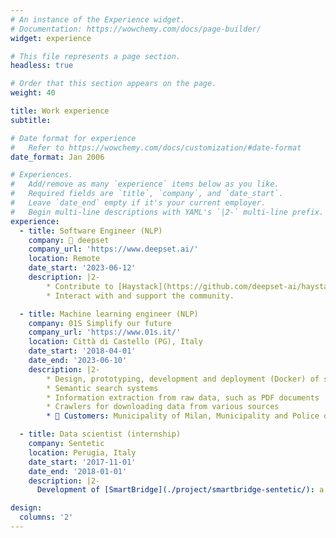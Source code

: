 ```yaml
---
# An instance of the Experience widget.
# Documentation: https://wowchemy.com/docs/page-builder/
widget: experience

# This file represents a page section.
headless: true

# Order that this section appears on the page.
weight: 40

title: Work experience
subtitle:

# Date format for experience
#   Refer to https://wowchemy.com/docs/customization/#date-format
date_format: Jan 2006

# Experiences.
#   Add/remove as many `experience` items below as you like.
#   Required fields are `title`, `company`, and `date_start`.
#   Leave `date_end` empty if it's your current employer.
#   Begin multi-line descriptions with YAML's `|2-` multi-line prefix.
experience:
  - title: Software Engineer (NLP)
    company: 💙 deepset
    company_url: 'https://www.deepset.ai/'
    location: Remote
    date_start: '2023-06-12'
    description: |2-
        * Contribute to [Haystack](https://github.com/deepset-ai/haystack), the open-source NLP/LLM Framework.
        * Interact with and support the community.

  - title: Machine learning engineer (NLP)
    company: 01S Simplify our future
    company_url: 'https://www.01s.it/'
    location: Città di Castello (PG), Italy
    date_start: '2018-04-01'
    date_end: '2023-06-10'
    description: |2-
        * Design, prototyping, development and deployment (Docker) of systems based on machine learning models, especially in the NLP field
        * Semantic search systems
        * Information extraction from raw data, such as PDF documents
        * Crawlers for downloading data from various sources
        * 💼 Customers: Municipality of Milan, Municipality and Police of Rome, Municipality of Palermo, Region of Umbria, Region of Sicily, Insurance Online...

  - title: Data scientist (internship)
    company: Sentetic
    location: Perugia, Italy
    date_start: '2017-11-01'
    date_end: '2018-01-01'
    description: |2-
      Development of [SmartBridge](./project/smartbridge-sentetic/): a low-cost IOT+ML system for 🔧 predictive maintenance of road infrastructure.

design:
  columns: '2'
---
```

